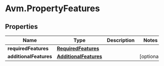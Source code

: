 # Avm.PropertyFeatures

## Properties

Name | Type | Description | Notes
------------ | ------------- | ------------- | -------------
**requiredFeatures** | [**RequiredFeatures**](RequiredFeatures.md) |  | 
**additionalFeatures** | [**AdditionalFeatures**](AdditionalFeatures.md) |  | [optional] 


